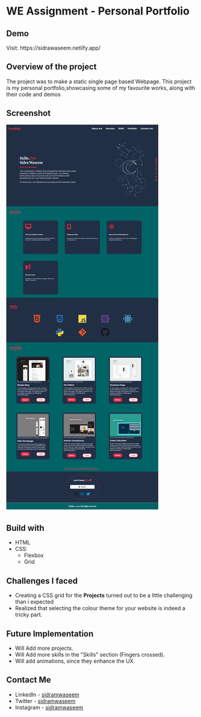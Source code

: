 # WE Assignment - Personal Portfolio

## Demo
<p>Visit: https://sidrawaseem.netlify.app/</p>

## Overview of the project
<p>The project was to make a static single page based Webpage. This project is my personal portfolio,showcasing some of my favourite works, along with their code and demos</p>

## Screenshot
![screenshot](https://github.com/sidramwaseem/WE-Assignment/blob/main/preview/s1.png?raw=true)

## Build with
- HTML
- CSS:
     - Flexbox
     - Grid
 
 ## Challenges I faced
 - Creating a CSS grid for the <b>Projects</b> turned out to be a little challenging than i expected
 - Realized that selecting the colour theme for your website is indeed a tricky part.

## Future Implementation
- Will Add more projects.
- Will Add more skills in the "Skills" section (Fingers crossed).
- Will add animations, since they enhance the UX.

## Contact Me
- LinkedIn - [sidramwaseem](https://www.linkedin.com/in/sidramwaseem/)
- Twitter - [sidramwaseem](https://www.twitter.com/sidramwaseem)
- Instagram - [sidramwaseem](https://www.instagram.com/sidramwaseem)
